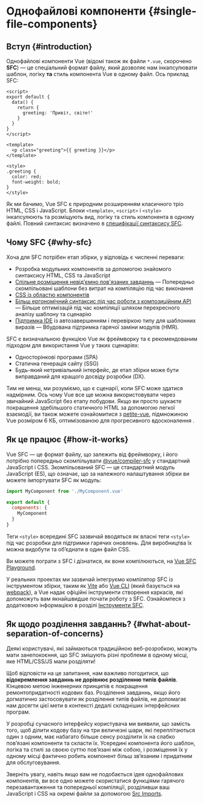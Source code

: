 # Однофайлові компоненти {#single-file-components}

## Вступ {#introduction}

Однофайлові компоненти Vue (відомі також як файли `*.vue`, скорочено **SFC**) — це спеціальний формат файлу, який дозволяє нам інкапсулювати шаблон, логіку **та** стиль компонента Vue в одному файл. Ось приклад SFC:

```vue
<script>
export default {
  data() {
    return {
      greeting: 'Привіт, світе!'
    }
  }
}
</script>

<template>
  <p class="greeting">{{ greeting }}</p>
</template>

<style>
.greeting {
  color: red;
  font-weight: bold;
}
</style>
```

Як ми бачимо, Vue SFC є природним розширенням класичного тріо HTML, CSS і JavaScript. Блоки `<template>`, `<script>` і `<style>` інкапсулюють та розміщують вид, логіку та стиль компонента в одному файлі. Повний синтаксис визначено в [специфікації синтаксису SFC](/api/sfc-spec).

## Чому SFC {#why-sfc}

Хоча для SFC потрібен етап збірки, у відповідь є численні переваги:

- Розробка модульних компонентів за допомогою знайомого синтаксису HTML, CSS та JavaScript
- [Спільне розміщення невід'ємно пов'язаних завданнь](#what-about-separation-of-concerns)
— Попередньо скомпільовані шаблони без витрат на компіляцію під час виконання
- [CSS із областю компонентів](/api/sfc-css-features)
- [Більш ергономічний синтаксис під час роботи з композиційним API](/api/sfc-script-setup)
— Більше оптимізацій під час компіляції шляхом перехресного аналізу шаблону та сценарію
- [Підтримка IDE](/guide/scaling-up/tooling.html#ide-support) із автозавершенням і перевіркою типу для шаблонних виразів
— Вбудована підтримка гарячої заміни модулів (HMR).

SFC є визначальною функцією Vue як фреймворку та є рекомендованим підходом для використання Vue у таких сценаріях:

- Односторінкові програми (SPA)
- Статична генерація сайту (SSG)
- Будь-який нетривіальний інтерфейс, де етап збірки може бути виправданий для кращого досвіду розробки (DX).

Тим не менш, ми розуміємо, що є сценарії, коли SFC може здатися надмірним. Ось чому Vue все ще можна використовувати через звичайний JavaScript без етапу побудови. Якщо ви просто шукаєте покращення здебільшого статичного HTML за допомогою легкої взаємодії, ви також можете ознайомитися з [petite-vue](https://github.com/vuejs/petite-vue), підмножиною Vue розміром 6 КБ, оптимізованою для прогресивного вдосконалення .

## Як це працює {#how-it-works}

Vue SFC — це формат файлу, що залежить від фреймворку, і його потрібно попередньо скомпільувати [@vue/compiler-sfc](https://github.com/vuejs/core/tree/main/packages/compiler-sfc) у стандартний JavaScript і CSS. Зкомпільований SFC — це стандартний модуль JavaScript (ES), що означає, що за належного налаштування збірки ви можете імпортувати SFC як модуль:

```js
import MyComponent from './MyComponent.vue'

export default {
  components: {
    MyComponent
  }
}
```

Теги `<style>` всередині SFC зазвичай вводяться як власні теги `<style>` під час розробки для підтримки гарячих оновлень. Для виробництва їх можна видобути та об’єднати в один файл CSS.

Ви можете пограти з SFC і дізнатися, як вони компілюються, на [Vue SFC Playground](https://sfc.vuejs.org/).

У реальних проектах ми зазвичай інтегруємо компілятор SFC із інструментом збірки, таким як [Vite](https://vitejs.dev/) або [Vue CLI](http://cli.vuejs.org/) (який базується на [webpack](https://webpack.js.org/)), а Vue надає офіційні інструменти створення каркасів, які допоможуть вам якнайшвидше почати роботу з SFC. Ознайомтеся з додатковою інформацією в розділі [Інструменти SFC](/guide/scaling-up/tooling).

## Як щодо розділення завданнь? {#what-about-separation-of-concerns}

Деякі користувачі, які займаються традиційною веб-розробкою, можуть мати занепокоєння, що SFC змішують різні проблеми в одному місці, яке HTML/CSS/JS мали розділяти!

Щоб відповісти на це запитання, нам важливо погодитися, що **відокремлення завданнь не дорівнює розділенню типів файлів**. Кінцевою метою інженерних принципів є покращення ремонтопридатності кодових баз. Розділення завданнь, якщо його догматично застосовувати як розділення типів файлів, не допомагає нам досягти цієї мети в контексті дедалі складніших інтерфейсних програм.

У розробці сучасного інтерфейсу користувача ми виявили, що замість того, щоб ділити кодову базу на три величезні шари, які переплітаються один з одним, має набагато більше сенсу розділити їх на слабко пов’язані компоненти та скласти їх. Усередині компонента його шаблон, логіка та стилі за своєю суттю пов’язані між собою, і розміщення їх у одному місці фактично робить компонент більш зв’язаним і придатним для обслуговування.

Зверніть увагу, навіть якщо вам не подобається ідея однофайлових компонентів, ви все одно можете скористатися функціями гарячого перезавантаження та попередньої компіляції, розділивши ваш JavaScript і CSS на окремі файли за допомогою [Src Imports](/api/sfc-spec.html#src-imports).
